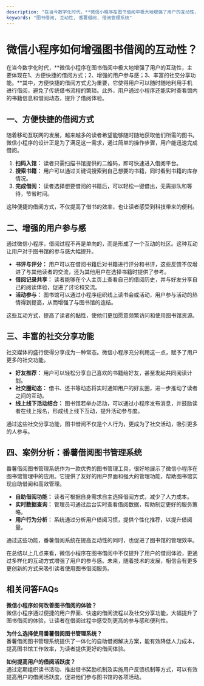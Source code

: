 ```yaml
---
description: "在当今数字化时代，**微信小程序在图书借阅中极大地增强了用户的互动性，主要体现在1、方便快捷的借阅方式；2、增强的用户参与感；3、丰富的社交分享功能。**其中，方便快捷的借阅方式尤为重要，它使得用户可以随时随地利用手机进行借阅，避免了传统借书流程的繁琐。此外，用户通过小程序还能实时查看馆内的书籍信息和借阅动态，提升了借阅体验。"
keywords: "图书借阅, 互动性, 番薯借阅, 借阅管理系统"
---
```

# 微信小程序如何增强图书借阅的互动性？

在当今数字化时代，**微信小程序在图书借阅中极大地增强了用户的互动性，主要体现在1、方便快捷的借阅方式；2、增强的用户参与感；3、丰富的社交分享功能。**其中，方便快捷的借阅方式尤为重要，它使得用户可以随时随地利用手机进行借阅，避免了传统借书流程的繁琐。此外，用户通过小程序还能实时查看馆内的书籍信息和借阅动态，提升了借阅体验。

## 一、方便快捷的借阅方式

随着移动互联网的发展，越来越多的读者希望能够随时随地获取他们所需的图书。微信小程序的设计正是为了满足这一需求，通过简单的操作步骤，用户能迅速完成借阅。

1. **扫码入馆：** 读者只需扫描书馆提供的二维码，即可快速进入借阅平台。
2. **搜索书籍：** 用户可以通过关键词搜索到自己想要的书籍，同时看到书籍的库存情况。
3. **完成借阅：** 读者选择想要借阅的书籍后，可以轻松一键借出，无需排队和等待，节省时间。

这种便捷的借阅方式，不仅提高了借书的效率，也让读者感受到科技带来的便利。

## 二、增强的用户参与感

通过微信小程序，借阅过程不再是单向的，而是形成了一个互动的社区。这种互动让用户对于图书馆的参与感大幅提升。

- **书评与评分：** 用户可以在借阅书籍后对书籍进行评分和书评，这些反馈不仅增进了与其他读者的交流，还为其他用户在选择书籍时提供了参考。
- **借阅记录共享：** 读者能够在个人主页上查看自己的借阅历史，并与好友分享自己的阅读体验，促进了讨论和交流。
- **活动参与：** 图书馆可以通过小程序组织线上读书会或活动，用户参与活动的热情得到提高，从而增强了与图书馆的连结。

这些互动方式，提高了读者的黏性，使他们更加愿意频繁访问和使用图书馆资源。

## 三、丰富的社交分享功能

社交媒体的盛行使得分享成为一种常态。微信小程序充分利用这一点，赋予了用户更多的社交功能。

- **好友推荐：** 用户可以轻松分享自己喜欢的书籍给好友，甚至发起共同阅读计划。
- **社交圈动态：** 借书、还书等动态将实时通知用户的好友圈，进一步推动了读者之间的互动。
- **线上线下活动结合：** 图书馆若举办活动，可以通过小程序发布消息，并鼓励读者在线上报名，形成线上线下互动，提升活动参与度。

通过这些社交分享功能，图书借阅不仅是个人行为，更成为了社交活动，吸引更多的人参与。

## 四、案例分析：番薯借阅图书管理系统

番薯借阅图书管理系统作为一款优秀的图书管理工具，很好地展示了微信小程序在图书馆管理中的应用。它提供了友好的用户界面和强大的管理功能，帮助图书馆实现自助借阅和高效管理。

- **自助借阅功能：** 读者可根据自身需求自主选择借阅方式，减少了人力成本。
- **实时数据查询：** 管理员可通过后台实时查看借阅数据，帮助制定更好的服务策略。
- **用户行为分析：** 系统通过分析用户借阅习惯，提供个性化推荐，以提升借阅量。

通过这些功能，番薯借阅系统在提高互动性的同时，也促进了图书馆的管理效率。

在总结以上几点来看，微信小程序在图书借阅中不仅提升了用户的借阅体验，更通过多样化的互动方式增强了用户的参与感。未来，随着技术的发展，相信会有更多更创新的方式来吸引读者使用图书借阅服务。

## 相关问答FAQs

**微信小程序如何改善图书借阅的体验？**  
微信小程序通过便捷的用户界面、快速的借阅流程以及社交分享功能，大幅提升了图书借阅的体验，让读者在借阅过程中感受到更高的参与感和便利性。

**为什么选择使用番薯借阅图书管理系统？**  
番薯借阅图书管理系统提供了一体化的自助借阅解决方案，能有效降低人力成本，提高图书馆工作效率，为读者提供更好的借阅体验。

**如何提高用户的借阅活跃度？**  
通过定期组织读书活动、推出借书奖励机制及实施用户反馈机制等方式，可以有效提高用户的借阅活跃度，促进他们参与图书馆的各项活动。
